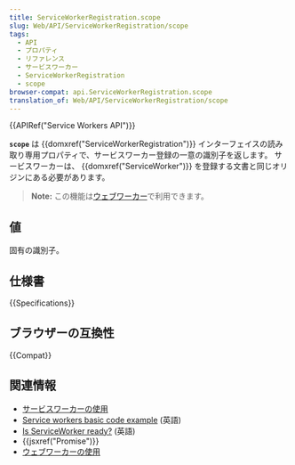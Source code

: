 ```yaml
---
title: ServiceWorkerRegistration.scope
slug: Web/API/ServiceWorkerRegistration/scope
tags:
  - API
  - プロパティ
  - リファレンス
  - サービスワーカー
  - ServiceWorkerRegistration
  - scope
browser-compat: api.ServiceWorkerRegistration.scope
translation_of: Web/API/ServiceWorkerRegistration/scope
---
```

{{APIRef("Service Workers API")}}

**`scope`** は {{domxref("ServiceWorkerRegistration")}} インターフェイスの読み取り専用プロパティで、サービスワーカー登録の一意の識別子を返します。 サービスワーカーは、 {{domxref("ServiceWorker")}} を登録する文書と同じオリジンにある必要があります。

> **Note:** この機能は[ウェブワーカー](/ja/docs/Web/API/Web_Workers_API)で利用できます。

## 値

固有の識別子。

## 仕様書

{{Specifications}}

## ブラウザーの互換性

{{Compat}}

## 関連情報

- [サービスワーカーの使用](/ja/docs/Web/API/Service_Worker_API/Using_Service_Workers)
- [Service workers basic code example](https://github.com/mdn/sw-test) (英語)
- [Is ServiceWorker ready?](https://jakearchibald.github.io/isserviceworkerready/) (英語)
- {{jsxref("Promise")}}
- [ウェブワーカーの使用](/ja/docs/Web/API/Web_Workers_API/Using_web_workers)
